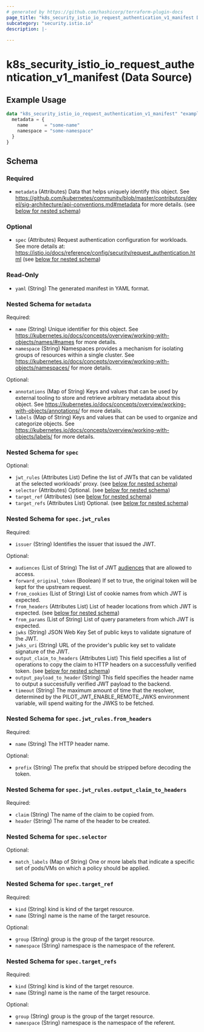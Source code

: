 ```yaml
---
# generated by https://github.com/hashicorp/terraform-plugin-docs
page_title: "k8s_security_istio_io_request_authentication_v1_manifest Data Source - terraform-provider-k8s"
subcategory: "security.istio.io"
description: |-
  
---
```


# k8s_security_istio_io_request_authentication_v1_manifest (Data Source)



## Example Usage

```terraform
data "k8s_security_istio_io_request_authentication_v1_manifest" "example" {
  metadata = {
    name      = "some-name"
    namespace = "some-namespace"
  }
}
```

<!-- schema generated by tfplugindocs -->
## Schema

### Required

- `metadata` (Attributes) Data that helps uniquely identify this object. See https://github.com/kubernetes/community/blob/master/contributors/devel/sig-architecture/api-conventions.md#metadata for more details. (see [below for nested schema](#nestedatt--metadata))

### Optional

- `spec` (Attributes) Request authentication configuration for workloads. See more details at: https://istio.io/docs/reference/config/security/request_authentication.html (see [below for nested schema](#nestedatt--spec))

### Read-Only

- `yaml` (String) The generated manifest in YAML format.

<a id="nestedatt--metadata"></a>
### Nested Schema for `metadata`

Required:

- `name` (String) Unique identifier for this object. See https://kubernetes.io/docs/concepts/overview/working-with-objects/names/#names for more details.
- `namespace` (String) Namespaces provides a mechanism for isolating groups of resources within a single cluster. See https://kubernetes.io/docs/concepts/overview/working-with-objects/namespaces/ for more details.

Optional:

- `annotations` (Map of String) Keys and values that can be used by external tooling to store and retrieve arbitrary metadata about this object. See https://kubernetes.io/docs/concepts/overview/working-with-objects/annotations/ for more details.
- `labels` (Map of String) Keys and values that can be used to organize and categorize objects. See https://kubernetes.io/docs/concepts/overview/working-with-objects/labels/ for more details.


<a id="nestedatt--spec"></a>
### Nested Schema for `spec`

Optional:

- `jwt_rules` (Attributes List) Define the list of JWTs that can be validated at the selected workloads' proxy. (see [below for nested schema](#nestedatt--spec--jwt_rules))
- `selector` (Attributes) Optional. (see [below for nested schema](#nestedatt--spec--selector))
- `target_ref` (Attributes) (see [below for nested schema](#nestedatt--spec--target_ref))
- `target_refs` (Attributes List) Optional. (see [below for nested schema](#nestedatt--spec--target_refs))

<a id="nestedatt--spec--jwt_rules"></a>
### Nested Schema for `spec.jwt_rules`

Required:

- `issuer` (String) Identifies the issuer that issued the JWT.

Optional:

- `audiences` (List of String) The list of JWT [audiences](https://tools.ietf.org/html/rfc7519#section-4.1.3) that are allowed to access.
- `forward_original_token` (Boolean) If set to true, the original token will be kept for the upstream request.
- `from_cookies` (List of String) List of cookie names from which JWT is expected.
- `from_headers` (Attributes List) List of header locations from which JWT is expected. (see [below for nested schema](#nestedatt--spec--jwt_rules--from_headers))
- `from_params` (List of String) List of query parameters from which JWT is expected.
- `jwks` (String) JSON Web Key Set of public keys to validate signature of the JWT.
- `jwks_uri` (String) URL of the provider's public key set to validate signature of the JWT.
- `output_claim_to_headers` (Attributes List) This field specifies a list of operations to copy the claim to HTTP headers on a successfully verified token. (see [below for nested schema](#nestedatt--spec--jwt_rules--output_claim_to_headers))
- `output_payload_to_header` (String) This field specifies the header name to output a successfully verified JWT payload to the backend.
- `timeout` (String) The maximum amount of time that the resolver, determined by the PILOT_JWT_ENABLE_REMOTE_JWKS environment variable, will spend waiting for the JWKS to be fetched.

<a id="nestedatt--spec--jwt_rules--from_headers"></a>
### Nested Schema for `spec.jwt_rules.from_headers`

Required:

- `name` (String) The HTTP header name.

Optional:

- `prefix` (String) The prefix that should be stripped before decoding the token.


<a id="nestedatt--spec--jwt_rules--output_claim_to_headers"></a>
### Nested Schema for `spec.jwt_rules.output_claim_to_headers`

Required:

- `claim` (String) The name of the claim to be copied from.
- `header` (String) The name of the header to be created.



<a id="nestedatt--spec--selector"></a>
### Nested Schema for `spec.selector`

Optional:

- `match_labels` (Map of String) One or more labels that indicate a specific set of pods/VMs on which a policy should be applied.


<a id="nestedatt--spec--target_ref"></a>
### Nested Schema for `spec.target_ref`

Required:

- `kind` (String) kind is kind of the target resource.
- `name` (String) name is the name of the target resource.

Optional:

- `group` (String) group is the group of the target resource.
- `namespace` (String) namespace is the namespace of the referent.


<a id="nestedatt--spec--target_refs"></a>
### Nested Schema for `spec.target_refs`

Required:

- `kind` (String) kind is kind of the target resource.
- `name` (String) name is the name of the target resource.

Optional:

- `group` (String) group is the group of the target resource.
- `namespace` (String) namespace is the namespace of the referent.
